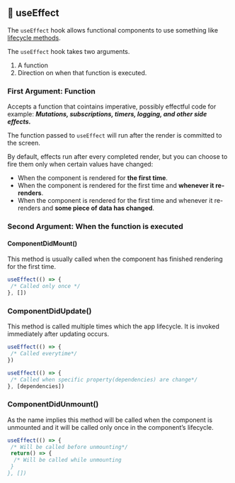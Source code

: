 ## 🎣 useEffect

The ``useEffect`` hook allows functional components to use something like
[lifecycle methods](https://ncoughlin.com/posts/react-component-lifecycle/).

The ``useEffect`` hook takes two arguments.

 1. A function
 2. Direction on when that function is executed.

### First Argument: Function
Accepts a function that cointains imperative, possibly effectful code for example:
_**Mutations, subscriptions, timers, logging, and other side effects.**_

The function passed to ``useEffect`` will run after the render is committed to the screen.

By default, effects run after every completed render, but you can choose to fire them only when certain values have changed:

 - When the component is rendered for **the first time**.
 - When the component is rendered for the first time and **whenever it re-renders**.
 - When the component is rendered for the first time and whenever it re-renders and **some piece of data has changed**.
 
### Second Argument: When the function is executed
#### ComponentDidMount()

This method is usually called when the component has finished rendering for the first time.
``` js
useEffect(() => {
 /* Called only once */
}, [])
```

### ComponentDidUpdate()
This method is called multiple times which the app lifecycle. It is invoked immediately after updating occurs.
```js
useEffect(() => {
 /* Called everytime*/
})
```

```js
useEffect(() => {
 /* Called when specific property(dependencies) are change*/
}, [dependencies])
```

### ComponentDidUnmount()
As the name implies this method will be called when the component is unmounted and it will be called only once in the component’s lifecycle.
```js
useEffect(() => {
 /* Will be called before unmounting*/
 return() => {
  /* Will be called while unmounting
 }
}, [])
```